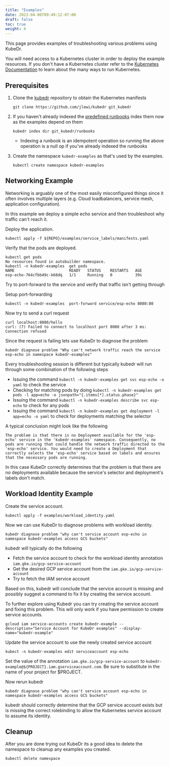 ```yaml
---
title: "Examples"
date: 2023-04-06T09:49:12-07:00
draft: false
toc: true
weight: 4
---
```


This page provides examples of troubleshooting various problems using KubeDr. 

You will need access to a Kubernetes cluster in order to deploy the example
resources. If you don't have a Kubernetes cluster refer to the 
[Kubernetes Documentation](https://kubernetes.io/docs/setup/) to learn about
the many ways to run Kubernetes.

## Prerequisites

1. Clone the [kubedr](https://github.com/jlewi/kubedr) repository to obtain
   the Kubernetes manifests

   ```
   git clone https://github.com/jlewi/kubedr git_kubedr
   ```

1. If you haven't already indexed the [predefined runbooks](https://github.com/jlewi/kubedr/tree/main/runbooks) 
   index them now as the examples depend on them

   ```
   kubedr index dir git_kubedr/runbooks
   ```

   * Indexing a runbook is an idempotent operation so running the above operation is a null op if you've already indexed the runbooks

1. Create the namespace `kubedr-examples` as that's used by the examples.

   ```
   kubectl create namespace kubedr-examples
   ```

## Networking Example

Networking is arguably one of the most easily misconfigured things since it often involves multiple layers (e.g. Cloud loadbalancers, service mesh, application configuration).

In this example we deploy a simple echo service and then troubleshoot why traffic can't reach it.

Deploy the application.

```
kubectl apply -f ${REPO}/examples/service_labels/manifests.yaml
```

Verify that the pods are deployed.

```
kubectl get pods
No resources found in autobuilder namespace.
kubectl -n kubedr-examples  get pods
NAME                        READY   STATUS    RESTARTS   AGE
esp-echo-764cfbb49c-k68dq   1/1     Running   0          39s
```

Try to port-forward to the service and verify that traffic isn't getting through

Setup port-forwarding

```
kubectl -n kubedr-examples  port-forward service/esp-echo 8080:80
```

Now try to send a curl request

```
curl localhost:8080/hello
curl: (7) Failed to connect to localhost port 8080 after 3 ms: Connection refused
```

Since the request is failing lets use KubeDr to diagnose the problem

```
kubedr diagnose problem "Why can't network traffic reach the service esp-echo in namespace kubedr-examples"
```

Every troubleshooting session is different but typically kubedr will run through some combination of the following steps

* Issuing the command `kubectl -n kubedr-examples get svc esp-echo -o yaml` to check the service
* Checking for matching pods by doing `kubectl -n kubedr-examples get pods -l app=echo -o jsonpath="{.items[*].status.phase}"`
* Issuing the command `kubectl -n kubedr-examples describe svc esp-echo` to check for any pods
* Issuing the command `kubectl -n kubedr-examples get deployment -l app=echo -o yaml` to check for deployments matching the selector

A typical conclusion might look like the following 

```
The problem is that there is no Deployment available for the 'esp-echo' service in the 'kubedr-examples' namespace. Consequently, no pods are running that could handle the network traffic directed to the 'esp-echo' service. You would need to create a Deployment that correctly selects the 'esp-echo' service based on labels and ensures that the necessary pods are running.
```

In this case KubeDr correctly determines that the problem is that there are no deployments available because the service's selector and deployment's labels don't match.

## Workload Identity Example

Create the service account.

```
kubectl apply -f examples/workload_identity.yaml
```

Now we can use KubeDr to diagnose problems with workload identity.

```
kubedr diagnose problem "why can't service account esp-echo in namespace kubedr-examples access GCS buckets"
```

kubedr will typically do the following

* Fetch the service account to check for the workload identity annotation `iam.gke.io/gcp-service-account`
* Get the desired GCP service account from the `iam.gke.io/gcp-service-account`
* Try to fetch the IAM service account

Based on this, kubedr will conclude that the service account is missing and possibly suggest a command to fix it by creating the service account.

To further explore using Kubedr you can try creating the service account and fixing this problem. This will only work if you have permission to 
create service accounts.

```
gcloud iam service-accounts create kubedr-example --description="Service Account for KubeDr examples" --display-name="kubedr-example"
```

Update the service account to use the newly created service account

```
kubect -n kubedr-examples edit serviceaccount esp-echo
```

Set the value of the annotation `iam.gke.io/gcp-service-account` to  `kubedr-example@${PROJECT}.iam.gserviceaccount.com`. Be sure to
substitute in the name of your project for $PROJECT.

Now rerun kubedr

```
kubedr diagnose problem "why can't service account esp-echo in namespace kubedr-examples access GCS buckets"
```

kubedr should correctly determine that the GCP service account exists but is missing the correct rolebinding to
allow the Kubernetes service account to assume its identity.


## Cleanup

After you are done trying out KubeDr its a good idea to delete the namespace to cleanup any examples you created.

```
kubectl delete namespace 
```
